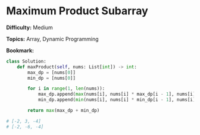 # Maximum Product Subarray

**Difficulty:** Medium

**Topics:** Array, Dynamic Programming

**Bookmark:**

```python
class Solution:
    def maxProduct(self, nums: List[int]) -> int:
        max_dp = [nums[0]]
        min_dp = [nums[0]]

        for i in range(1, len(nums)):
            max_dp.append(max(nums[i], nums[i] * max_dp[i - 1], nums[i] * min_dp[i - 1]))
            min_dp.append(min(nums[i], nums[i] * min_dp[i - 1], nums[i] * max_dp[i - 1]))

        return max(max_dp + min_dp)

# [-2, 3, -4]
# [-2, -6, -4]
```
